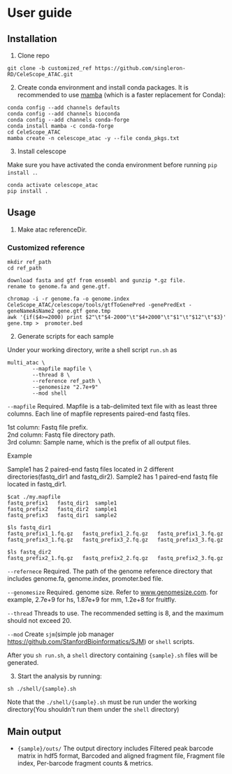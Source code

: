 # User guide

## Installation
1. Clone repo
```
git clone -b customized_ref https://github.com/singleron-RD/CeleScope_ATAC.git
```

2. Create conda environment and install conda packages. 
It is recommended to use [mamba](https://github.com/mamba-org/mamba) (which is a faster replacement for Conda):
```
conda config --add channels defaults
conda config --add channels bioconda
conda config --add channels conda-forge
conda install mamba -c conda-forge
cd CeleScope_ATAC
mamba create -n celescope_atac -y --file conda_pkgs.txt
```

3. Install celescope

Make sure you have activated the conda environment before running `pip install .`.
```
conda activate celescope_atac
pip install .
```

## Usage
1. Make atac referenceDir.

### Customized reference

```
mkdir ref_path
cd ref_path

download fasta and gtf from ensembl and gunzip *.gz file.
rename to genome.fa and gene.gtf.

chromap -i -r genome.fa -o genome.index
CeleScope_ATAC/celescope/tools/gtfToGenePred -genePredExt -geneNameAsName2 gene.gtf gene.tmp
awk '{if($4>=2000) print $2"\t"$4-2000"\t"$4+2000"\t"$1"\t"$12"\t"$3}' gene.tmp >  promoter.bed
```

2. Generate scripts for each sample

Under your working directory, write a shell script `run.sh` as

```
multi_atac \
        --mapfile mapfile \
        --thread 8 \
        --reference ref_path \
        --genomesize "2.7e+9"
        --mod shell
``` 
`--mapfile` Required.  Mapfile is a tab-delimited text file with as least three columns. Each line of mapfile represents paired-end fastq files.

1st column: Fastq file prefix.  
2nd column: Fastq file directory path.  
3rd column: Sample name, which is the prefix of all output files.  

Example

Sample1 has 2 paired-end fastq files located in 2 different directories(fastq_dir1 and fastq_dir2). Sample2 has 1 paired-end fastq file located in fastq_dir1.
```
$cat ./my.mapfile
fastq_prefix1	fastq_dir1	sample1
fastq_prefix2	fastq_dir2	sample1
fastq_prefix3	fastq_dir1	sample2

$ls fastq_dir1
fastq_prefix1_1.fq.gz   fastq_prefix1_2.fq.gz	fastq_prefix1_3.fq.gz
fastq_prefix3_1.fq.gz	fastq_prefix3_2.fq.gz	fastq_prefix3_3.fq.gz

$ls fastq_dir2
fastq_prefix2_1.fq.gz	fastq_prefix2_2.fq.gz	fastq_prefix2_3.fq.gz
```

`--refernece` Required. The path of the genome reference directory that includes genome.fa, genome.index, promoter.bed file.

`--genomesize` Required. genome size. Refer to www.genomesize.com. for example, 2.7e+9 for hs, 1.87e+9 for mm, 1.2e+8 for fruitfly.

`--thread` Threads to use. The recommended setting is 8, and the maximum should not exceed 20.

`--mod` Create `sjm`(simple job manager https://github.com/StanfordBioinformatics/SJM) or `shell` scripts. 

After you `sh run.sh`, a `shell` directory containing `{sample}.sh` files will be generated.

3. Start the analysis by running:
```
sh ./shell/{sample}.sh
```
Note that the `./shell/{sample}.sh` must be run under the working directory(You shouldn't run them under the `shell` directory)

## Main output
- `{sample}/outs/` The output directory includes Filtered peak barcode matrix in hdf5 format, Barcoded and aligned fragment file, Fragment file index, Per-barcode fragment counts & metrics.